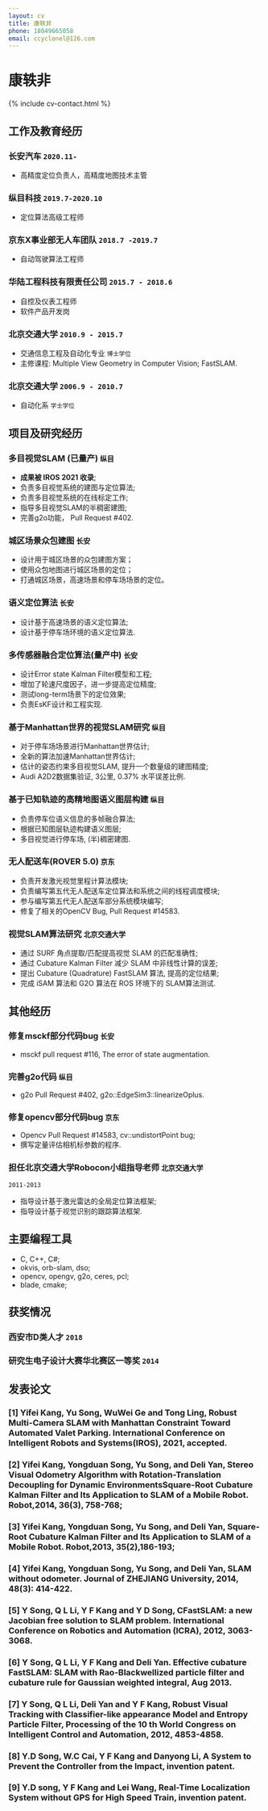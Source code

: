 ```yaml
---
layout: cv
title: 康轶非 
phone: 18049665058
email: ccyclonel@126.com
---
```

# 康轶非

<!--
include contact information from the front matter
Supported arguments:
    - homepage: url, text
    - phone
    - email
-->
{% include cv-contact.html %}

## 工作及教育经历
### __长安汽车__ `2020.11-`
- 高精度定位负责人，高精度地图技术主管

### __纵目科技__ `2019.7-2020.10`
- 定位算法高级工程师   

### __京东X事业部无人车团队__ `2018.7 -2019.7`
- 自动驾驶算法工程师

### __华陆工程科技有限责任公司__ `2015.7 - 2018.6`
- 自控及仪表工程师
- 软件产品开发岗

### __北京交通大学__ `2010.9 - 2015.7`
- 交通信息工程及自动化专业 `博士学位`
- 主修课程: Multiple View Geometry in Computer Vision; FastSLAM.

### __北京交通大学__ `2006.9 - 2010.7`
- 自动化系 `学士学位`

## 项目及研究经历
### __多目视觉SLAM (已量产)__ `纵目`
- **成果被 IROS 2021 收录**;
- 负责多目视觉系统的建图与定位算法;
- 负责多目视觉系统的在线标定工作;
- 指导多目视觉SLAM的半稠密建图;
- 完善g2o功能， Pull Request #402.

### __城区场景众包建图__ `长安`
- 设计用于城区场景的众包建图方案；
- 使用众包地图进行城区场景的定位；
- 打通城区场景，高速场景和停车场场景的定位。

### __语义定位算法__ `长安`
- 设计基于高速场景的语义定位算法;
- 设计基于停车场环境的语义定位算法.

### __多传感器融合定位算法(量产中)__ `长安`
- 设计Error state Kalman Filter模型和工程;
- 增加了轮速尺度因子，进一步提高定位精度;
- 测试long-term场景下的定位效果;
- 负责EsKF设计和工程实现.

### __基于Manhattan世界的视觉SLAM研究__ `纵目`
- 对于停车场场景进行Manhattan世界估计;
- 全新的算法加速Manhattan世界估计;
- 估计的姿态约束多目视觉SLAM, 提升一个数量级的建图精度;
- Audi A2D2数据集验证, 3公里, 0.37% 水平误差比例.

### __基于已知轨迹的高精地图语义图层构建__ `纵目`
- 负责停车位语义信息的多帧融合算法;
- 根据已知图层轨迹构建语义图层;
- 多目视觉进行停车场, (半)稠密建图.

### __无人配送车(ROVER 5.0)__ `京东`
- 负责开发激光视觉里程计算法模块;
- 负责编写第五代无人配送车定位算法和系统之间的线程调度模块;
- 参与编写第五代无人配送车部分系统模块编写;
- 修复了相关的OpenCV Bug, Pull Request #14583.

### __视觉SLAM算法研究__ `北京交通大学`
- 通过 SURF 角点提取/匹配提高视觉 SLAM 的匹配准确性;
- 通过 Cubature Kalman Filter 减少 SLAM 中非线性计算的误差;
- 提出 Cubature (Quadrature) FastSLAM 算法, 提高的定位结果;
- 完成 iSAM 算法和 G2O 算法在 ROS 环境下的 SLAM算法测试.

## 其他经历

### __修复msckf部分代码bug__ `长安`
- msckf pull request #116, The error of state augmentation.

### __完善g2o代码__ `纵目`
- g2o Pull Request #402, g2o::EdgeSim3::linearizeOplus.

### __修复opencv部分代码bug__ `京东`
- Opencv Pull Request #14583, cv::undistortPoint bug;
- 撰写定量评估相机标参数的程序.

### __担任北京交通大学Robocon小组指导老师__ `北京交通大学`
```
2011-2013
```
- 指导设计基于激光雷达的全局定位算法框架;
- 指导设计基于视觉识别的跟踪算法框架.

## 主要编程工具
- C, C++, C#;
- okvis, orb-slam, dso;
- opencv, opengv, g2o, ceres, pcl;
- blade, cmake;

## 获奖情况

### 西安市D类人才 `2018`

### 研究生电子设计大赛华北赛区一等奖 `2014`

## 发表论文

### [1] __Yifei Kang__, Yu Song, WuWei Ge and Tong Ling, Robust Multi-Camera SLAM with Manhattan Constraint Toward Automated Valet Parking. International Conference on Intelligent Robots and Systems(IROS), 2021, accepted.
### [2] __Yifei Kang__, Yongduan Song, Yu Song, and Deli Yan, Stereo Visual Odometry Algorithm with Rotation-Translation Decoupling for Dynamic EnvironmentsSquare-Root Cubature Kalman Filter and Its Application to SLAM of a Mobile Robot. Robot,2014, 36(3), 758-768;
### [3] __Yifei Kang__, Yongduan Song, Yu Song, and Deli Yan, Square-Root Cubature Kalman Filter and Its Application to SLAM of a Mobile Robot. Robot,2013, 35(2),186-193;
### [4] __Yifei Kang__, Yongduan Song, Yu Song, and Deli Yan, SLAM without odometer. Journal of ZHEJIANG University, 2014, 48(3): 414-422.
### [5] Y Song, Q L Li, __Y F Kang__ and Y D Song, CFastSLAM: a new Jacobian free solution to SLAM problem. International Conference on Robotics and Automation (__ICRA__), 2012, 3063-3068.
### [6] Y Song, Q L Li, __Y F Kang__ and Deli Yan. Effective cubature FastSLAM: SLAM with Rao-Blackwellized particle filter and cubature rule for Gaussian weighted integral, Aug 2013.
### [7] Y Song, Q L Li, Deli Yan and __Y F Kang__, Robust Visual Tracking with Classifier-like appearance Model and Entropy Particle Filter, Processing of the 10 th World Congress on Intelligent Control and Automation, 2012, 4853-4858.
### [8] Y.D Song, W.C Cai, __Y F Kang__ and Danyong Li, A System to Prevent the Controller from the Impact, invention patent.
### [9] Y.D song, __Y F Kang__ and Lei Wang, Real-Time Localization System without GPS for High Speed Train, invention patent.


<!-- ### Footer

Last updated: May 2013 -->

